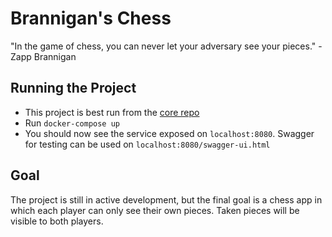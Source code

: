 # Brannigan's Chess

"In the game of chess, you can never let your adversary see your pieces." -Zapp Brannigan

## Running the Project
- This project is best run from the [core repo](https://github.com/seamuslowry/brannigans-chess)
- Run `docker-compose up`
- You should now see the service exposed on `localhost:8080`. Swagger for testing can be used on `localhost:8080/swagger-ui.html`

## Goal
The project is still in active development, but the final goal is a chess app in which each player can only see their own pieces. Taken pieces will be visible to both players.
